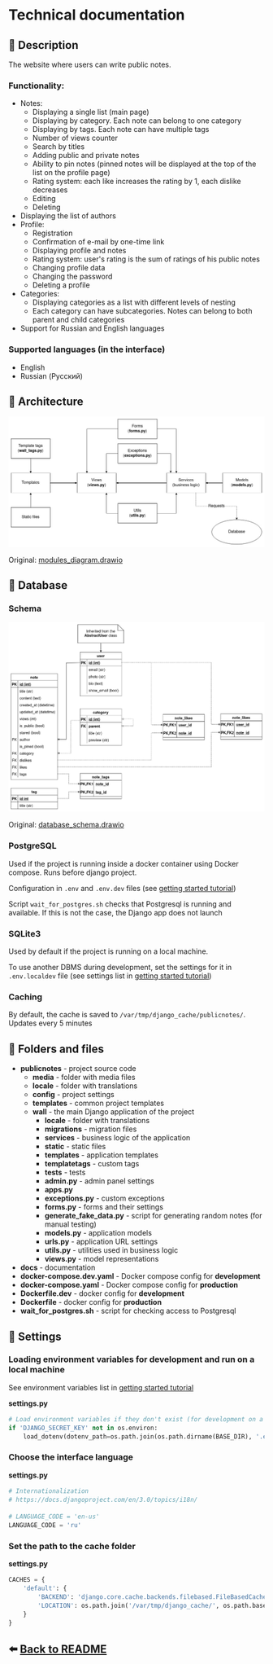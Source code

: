 # Technical documentation

## :page_facing_up: Description

The website where users can write public notes.

### Functionality:

- Notes:
    - Displaying a single list (main page)
    - Displaying by category. Each note can belong to one category
    - Displaying by tags. Each note can have multiple tags
    - Number of views counter
    - Search by titles
    - Adding public and private notes
    - Ability to pin notes (pinned notes will be displayed at the top of the
      list on the profile page)
    - Rating system: each like increases the rating by 1, each dislike decreases
    - Editing
    - Deleting
- Displaying the list of authors
- Profile:
    - Registration
    - Confirmation of e-mail by one-time link
    - Displaying profile and notes
    - Rating system: user's rating is the sum of ratings of his public notes
    - Changing profile data
    - Changing the password
    - Deleting a profile
- Categories:
    - Displaying categories as a list with different levels of nesting
    - Each category can have subcategories. Notes can belong to both parent and
      child categories
- Support for Russian and English languages

### Supported languages (in the interface)

- English
- Russian (Русский)

## :orange_book: Architecture

![Modules diagram](./modules_diagram.jpg)

Original: [modules_diagram.drawio](./modules_diagram.drawio)

## :blue_book: Database

### Schema

![Database schema](./database_schema.jpg)

Original: [database_schema.drawio](./database_schema.drawio)

### PostgreSQL

Used if the project is running inside a docker container using Docker compose. Runs before django project.

Configuration in `.env` and `.env.dev` files (see [getting started tutorial](./getting_started.md))

Script `wait_for_postgres.sh` checks that Postgresql is running and available.
If this is not the case, the Django app does not launch

### SQLite3

Used by default if the project is running on a local machine.

To use another DBMS during development, set the settings for it in `.env.localdev` file
(see settings list in [getting started tutorial](./getting_started.md))

### Caching

By default, the cache is saved to `/var/tmp/django_cache/publicnotes/`. Updates every 5 minutes

## :file_folder: Folders and files

- **publicnotes** - project source code
    - **media** - folder with media files
    - **locale** - folder with translations
    - **config** - project settings
    - **templates** - common project templates
    - **wall** - the main Django application of the project
        - **locale** - folder with translations
        - **migrations** - migration files
        - **services** - business logic of the application
        - **static** - static files
        - **templates** - application templates
        - **templatetags** - custom tags
        - **tests** - tests
        - **admin.py** - admin panel settings
        - **apps.py**
        - **exceptions.py** - custom exceptions
        - **forms.py** - forms and their settings
        - **generate_fake_data.py** - script for generating random notes (for
          manual testing)
        - **models.py** - application models
        - **urls.py** - application URL settings
        - **utils.py** - utilities used in business logic
        - **views.py** - model representations
- **docs** - documentation
- **docker-compose.dev.yaml** - Docker compose config for **development**
- **docker-compose.yaml** - Docker compose config for **production**
- **Dockerfile.dev** - docker config for **development**
- **Dockerfile** - docker config for **production**
- **wait_for_postgres.sh** - script for checking access to Postgresql

## :wrench: Settings

### Loading environment variables for development and run on a local machine

See environment variables list in [getting started tutorial](./getting_started.md)

**settings.py**

```python
# Load environment variables if they don't exist (for development on a local machine)
if 'DJANGO_SECRET_KEY' not in os.environ:
    load_dotenv(dotenv_path=os.path.join(os.path.dirname(BASE_DIR), '.env.localdev'))
```

### Choose the interface language

**settings.py**

```python
# Internationalization
# https://docs.djangoproject.com/en/3.0/topics/i18n/

# LANGUAGE_CODE = 'en-us'
LANGUAGE_CODE = 'ru'
```

### Set the path to the cache folder

**settings.py**

```python
CACHES = {
    'default': {
        'BACKEND': 'django.core.cache.backends.filebased.FileBasedCache',
        'LOCATION': os.path.join('/var/tmp/django_cache/', os.path.basename(BASE_DIR)),
    }
}
```

## :arrow_left: [Back to README](../README.md)